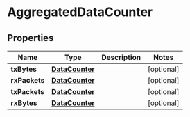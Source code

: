 # AggregatedDataCounter

## Properties
Name | Type | Description | Notes
------------ | ------------- | ------------- | -------------
**txBytes** | [**DataCounter**](DataCounter.md) |  |  [optional]
**rxPackets** | [**DataCounter**](DataCounter.md) |  |  [optional]
**txPackets** | [**DataCounter**](DataCounter.md) |  |  [optional]
**rxBytes** | [**DataCounter**](DataCounter.md) |  |  [optional]
